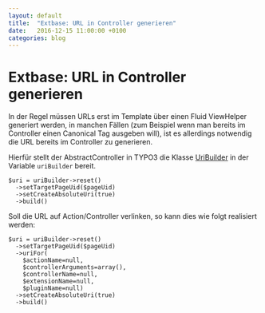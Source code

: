 ```yaml
---
layout: default
title:  "Extbase: URL in Controller generieren"
date:   2016-12-15 11:00:00 +0100
categories: blog
---
```


# Extbase: URL in Controller generieren

In der Regel müssen URLs erst im Template über einen Fluid ViewHelper generiert werden, in manchen Fällen (zum Beispiel wenn man bereits im Controller einen Canonical Tag ausgeben will), ist es allerdings notwendig die URL bereits im Controller zu generieren.

Hierfür stellt der AbstractController in TYPO3 die Klasse [UriBuilder][UriBuilder-Class-Reference] in der Variable `uriBuilder` bereit.

```
$uri = uriBuilder->reset()
  ->setTargetPageUid($pageUid)
  ->setCreateAbsoluteUri(true)
  ->build()
```

Soll die URL auf Action/Controller verlinken, so kann dies wie folgt realisiert werden:

```
$uri = uriBuilder->reset()
  ->setTargetPageUid($pageUid)
  ->uriFor(
    $actionName=null, 
    $controllerArguments=array(), 
    $controllerName=null, 
    $extensionName=null, 
    $pluginName=null)
  ->setCreateAbsoluteUri(true)
  ->build()
```


[UriBuilder-Class-Reference]:  https://typo3.org/api/typo3cms/class_t_y_p_o3_1_1_c_m_s_1_1_extbase_1_1_mvc_1_1_web_1_1_routing_1_1_uri_builder.html
